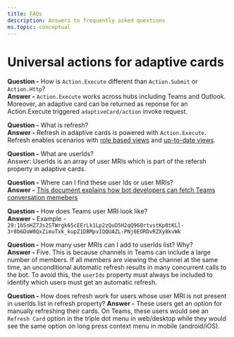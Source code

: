 ```yaml
---
title: FAQs
description: Answers to frequently asked questions
ms.topic: conceptual
---
```


# Universal actions for adaptive cards

**Question -** How is `Action.Execute` different than `Action.Submit` or `Action.Http`? <br>
**Answer -** `Action.Execute` works across hubs including Teams and Outlook. Moreover, an adaptive card can be returned as reponse for an Action.Execute triggered `adaptiveCard/action` invoke request.

**Question -** What is refresh? <br>
**Answer -** Refresh in adaptive cards is powered with `Action.Execute`. Refresh enables scenarios with [role based views](~/Role-Based-Views.md) and [up-to-date views](~/Up-To-Date.md).

**Question -** What are userIds? <br>
Answer: UserIds is an array of user MRIs which is part of the refersh property in adaptive cards.

**Question -** Where can I find these user Ids or user MRIs? <br>
**Answer -** [This document explains how bot developers can fetch Teams conversation memebers](https://docs.microsoft.com/en-us/microsoftteams/platform/bots/how-to/get-teams-context?tabs=dotnet#fetch-the-roster-or-user-profile)

**Question -** How does Teams user MRI look like? <br>
**Answer -** Example - `29:1bSnHZ7Js2STWrgk6ScEErLk1Lp2zQuD5H2qQ960rtvstKp8tKLl-3r8b6DoW0QxZimuTxk_kupZ1DBMpvIQQUAZL-PNj0EORDvRZXy8kvWk`

**Question -** How many user MRIs can I add to userIds list? Why? <br>
**Answer -** Five. This is because channels in Teams can include a large number of members. If all members are viewing the channel at the same time, an unconditional automatic refresh results in many concurrent calls to the bot. To avoid this, the `userIds` property must always be included to identify which users must get an automatic refresh.

**Question -** How does refresh work for users whose user MRI is not present in userIds list in refresh property?
**Answer -** These users get an option for manually refreshing their cards. On Teams, these users would see an `Refresh Card` option in the triple dot menu in web/desktop while they would see the same option on long press context menu in mobile (android/iOS).
